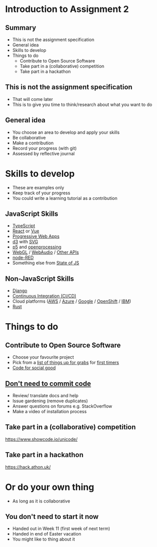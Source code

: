 # Introduction to Assignment 2 


## Summary

- This is not the assignment specification
- General idea
- Skills to develop
- Things to do
  - Contribute to Open Source Software
  - Take part in a (collaborative) competition
  - Take part in a hackathon


## This is not the assignment specification

- That will come later
- This is to give you time to think/research about what you want to do


## General idea


- You choose an area to develop and apply your skills
- Be collaborative
- Make a contribution
- Record your progress (with git)
- Assessed by reflective journal



# Skills to develop 

- These are examples only
- Keep track of your progress
- You could write a learning tutorial as a contribution




## JavaScript Skills


- [TypeScript](https://www.typescriptlang.org/)
- [React](https://reactjs.org/) or [Vue](https://vuejs.org/)
- [Progressive Web Apps](https://web.dev/progressive-web-apps/)
- [d3](https://d3js.org/) with [SVG](https://developer.mozilla.org/en-US/docs/Web/SVG)
- [p5](https://p5js.org/) and [openprocessing](https://www.openprocessing.org/)
- [WebGL](https://developer.mozilla.org/en-US/docs/Web/API/WebGL_API/Tutorial/Getting_started_with_WebGL) / [WebAudio](https://developer.mozilla.org/en-US/docs/Web/API/Web_Audio_API) / [Other APIs](https://developer.mozilla.org/en-US/docs/Web/API)
- [node-RED](https://nodered.org/)
- Something else from [State of JS](https://2019.stateofjs.com/overview/)



## Non-JavaScript Skills


- [Django](https://www.djangoproject.com/)
- [Continuous Integration (CI/CD)](https://www.atlassian.com/continuous-delivery/continuous-integration)
- Cloud platforms ([AWS](https://aws.amazon.com/) / [Azure](https://azure.microsoft.com/en-gb/) / [Google](https://cloud.google.com/appengine) / [OpenShift](https://www.openshift.com/) / [IBM](https://cloud.ibm.com/docs))
- [Rust](https://www.rust-lang.org/)



# Things to do 


## Contribute to Open Source Software

- Choose your favourite project
- Pick from a [list of things up for grabs](https://up-for-grabs.net/#/) for [first timers](https://www.firsttimersonly.com/)
- [Code for social good](https://app.code4socialgood.org/project/list/projects)


## [Don't need to commit code](https://opensource.guide/how-to-contribute/) 

- Review/ translate docs and help
- Issue gardening (remove duplicates)
- Answer questions on forums e.g. StackOverflow
- Make a video of installation process


## Take part in a (collaborative) competition

<https://www.showcode.io/unicode/>


## Take part in a hackathon

<https://hack.athon.uk/>


# Or do your own thing 

- As long as it is collaborative


## You don't need to start it now


- Handed out in Week 11 (first week of next term)
- Handed in end of Easter vacation
- You might like to thing about it


